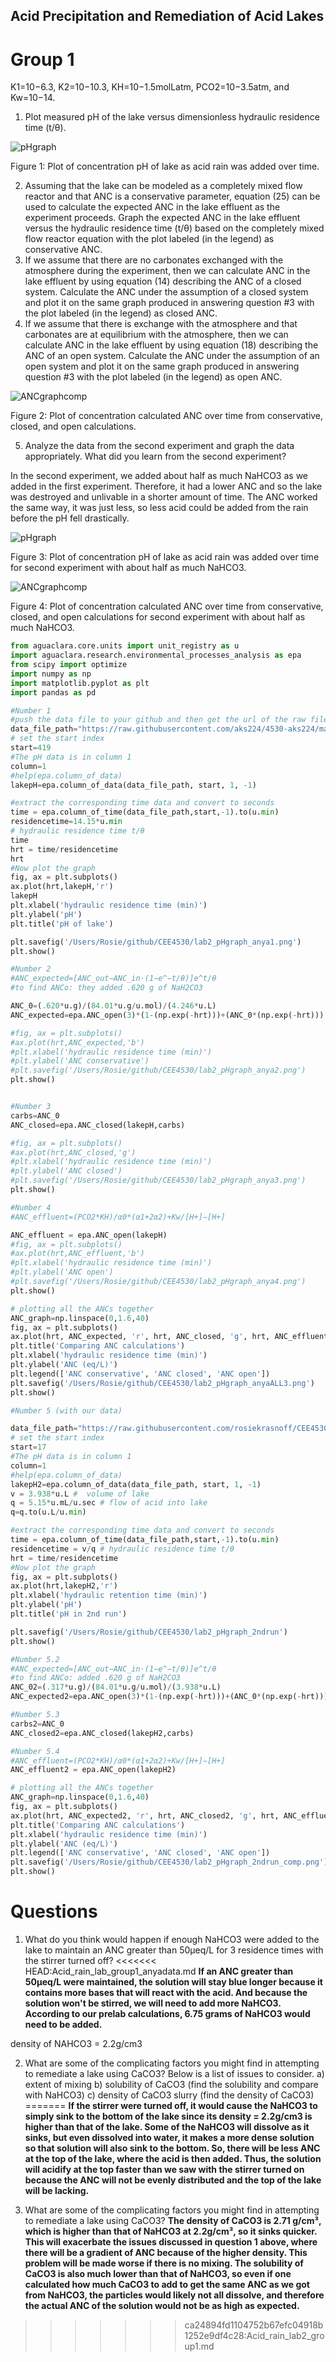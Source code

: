 ## Acid Precipitation and Remediation of Acid Lakes

# Group 1

K1=10−6.3, K2=10−10.3, KH=10−1.5molLatm, PCO2=10−3.5atm, and Kw=10−14.

1. Plot measured pH of the lake versus dimensionless hydraulic residence time (t/θ).

![pHgraph](https://github.com/rosiekrasnoff/CEE4530/blob/master/lab2_pHgraph_ourdata1.png?raw=true)

Figure 1: Plot of concentration pH of lake as acid rain was added over time.

2. Assuming that the lake can be modeled as a completely mixed flow reactor and that ANC is a conservative parameter, equation (25) can be used to calculate the expected ANC in the lake effluent as the experiment proceeds. Graph the expected ANC in the lake effluent versus the hydraulic residence time (t/θ) based on the completely mixed flow reactor equation with the plot labeled (in the legend) as conservative ANC.
3. If we assume that there are no carbonates exchanged with the atmosphere during the experiment, then we can calculate ANC in the lake effluent by using equation (14) describing the ANC of a closed system. Calculate the ANC under the assumption of a closed system and plot it on the same graph produced in answering question #3 with the plot labeled (in the legend) as closed ANC.
4. If we assume that there is exchange with the atmosphere and that carbonates are at equilibrium with the atmosphere, then we can calculate ANC in the lake effluent by using equation (18) describing the ANC of an open system. Calculate the ANC under the assumption of an open system and plot it on the same graph produced in answering question #3 with the plot labeled (in the legend) as open ANC.

![ANCgraphcomp](https://github.com/rosiekrasnoff/CEE4530/blob/master/lab2_pHgraph_ourdataALL3.png?raw=true)

Figure 2: Plot of concentration calculated ANC over time from conservative, closed, and open calculations.


5. Analyze the data from the second experiment and graph the data appropriately. What did you learn from the second experiment?

In the second experiment, we added about half as much NaHCO3 as we added in the first experiment. Therefore, it had a lower ANC and so the lake was destroyed and unlivable in a shorter amount of time. The ANC worked the same way, it was just less, so less acid could be added from the rain before the pH fell drastically.

![pHgraph](https://github.com/rosiekrasnoff/CEE4530/blob/master/lab2_pHgraph_2ndrun.png?raw=true)

Figure 3: Plot of concentration pH of lake as acid rain was added over time for second experiment with about half as much NaHCO3.

![ANCgraphcomp](https://github.com/rosiekrasnoff/CEE4530/blob/master/lab2_pHgraph_2ndrun_comp.png?raw=true)

Figure 4: Plot of concentration calculated ANC over time from conservative, closed, and open calculations for second experiment with about half as much NaHCO3.


```python
from aguaclara.core.units import unit_registry as u
import aguaclara.research.environmental_processes_analysis as epa
from scipy import optimize
import numpy as np
import matplotlib.pyplot as plt
import pandas as pd

#Number 1
#push the data file to your github and then get the url of the raw file.
data_file_path="https://raw.githubusercontent.com/aks224/4530-aks224/master/Lab%202%20-%20Acid%20Rain.xls"
# set the start index
start=419
#The pH data is in column 1
column=1
#help(epa.column_of_data)
lakepH=epa.column_of_data(data_file_path, start, 1, -1)

#extract the corresponding time data and convert to seconds
time = epa.column_of_time(data_file_path,start,-1).to(u.min)
residencetime=14.15*u.min
# hydraulic residence time t/θ
time
hrt = time/residencetime
hrt
#Now plot the graph
fig, ax = plt.subplots()
ax.plot(hrt,lakepH,'r')
lakepH
plt.xlabel('hydraulic residence time (min)')
plt.ylabel('pH')
plt.title('pH of lake')

plt.savefig('/Users/Rosie/github/CEE4530/lab2_pHgraph_anya1.png')
plt.show()

#Number 2
#ANC_expected=[ANC_out−ANC_in⋅(1−e^−t/θ)]e^t/θ
#to find ANCo: they added .620 g of NaH2CO3

ANC_0=(.620*u.g)/(84.01*u.g/u.mol)/(4.246*u.L)
ANC_expected=epa.ANC_open(3)*(1-(np.exp(-hrt)))+(ANC_0*(np.exp(-hrt)))

#fig, ax = plt.subplots()
#ax.plot(hrt,ANC_expected,'b')
#plt.xlabel('hydraulic residence time (min)')
#plt.ylabel('ANC conservative')
#plt.savefig('/Users/Rosie/github/CEE4530/lab2_pHgraph_anya2.png')
plt.show()


#Number 3
carbs=ANC_0
ANC_closed=epa.ANC_closed(lakepH,carbs)

#fig, ax = plt.subplots()
#ax.plot(hrt,ANC_closed,'g')
#plt.xlabel('hydraulic residence time (min)')
#plt.ylabel('ANC closed')
#plt.savefig('/Users/Rosie/github/CEE4530/lab2_pHgraph_anya3.png')
plt.show()

#Number 4
#ANC_effluent=(PCO2*KH)/α0*(α1+2α2)+Kw/[H+]−[H+]

ANC_effluent = epa.ANC_open(lakepH)
#fig, ax = plt.subplots()
#ax.plot(hrt,ANC_effluent,'b')
#plt.xlabel('hydraulic residence time (min)')
#plt.ylabel('ANC open')
#plt.savefig('/Users/Rosie/github/CEE4530/lab2_pHgraph_anya4.png')
plt.show()

# plotting all the ANCs together
ANC_graph=np.linspace(0,1.6,40)
fig, ax = plt.subplots()
ax.plot(hrt, ANC_expected, 'r', hrt, ANC_closed, 'g', hrt, ANC_effluent, 'b')
plt.title('Comparing ANC calculations')
plt.xlabel('hydraulic residence time (min)')
plt.ylabel('ANC (eq/L)')
plt.legend(['ANC conservative', 'ANC closed', 'ANC open'])
plt.savefig('/Users/Rosie/github/CEE4530/lab2_pHgraph_anyaALL3.png')
plt.show()

#Number 5 (with our data)

data_file_path="https://raw.githubusercontent.com/rosiekrasnoff/CEE4530/master/Lab_2_Acid_rain_with_half_ANC.xls"
# set the start index
start=17
#The pH data is in column 1
column=1
#help(epa.column_of_data)
lakepH2=epa.column_of_data(data_file_path, start, 1, -1)
v = 3.938*u.L #  volume of lake
q = 5.15*u.mL/u.sec # flow of acid into lake
q=q.to(u.L/u.min)

#extract the corresponding time data and convert to seconds
time = epa.column_of_time(data_file_path,start,-1).to(u.min)
residencetime = v/q # hydraulic residence time t/θ
hrt = time/residencetime
#Now plot the graph
fig, ax = plt.subplots()
ax.plot(hrt,lakepH2,'r')
plt.xlabel('hydraulic retention time (min)')
plt.ylabel('pH')
plt.title('pH in 2nd run')

plt.savefig('/Users/Rosie/github/CEE4530/lab2_pHgraph_2ndrun')
plt.show()

#Number 5.2
#ANC_expected=[ANC_out−ANC_in⋅(1−e^−t/θ)]e^t/θ
#to find ANCo: added .620 g of NaH2CO3
ANC_02=(.317*u.g)/(84.01*u.g/u.mol)/(3.938*u.L)
ANC_expected2=epa.ANC_open(3)*(1-(np.exp(-hrt)))+(ANC_0*(np.exp(-hrt)))

#Number 5.3
carbs2=ANC_0
ANC_closed2=epa.ANC_closed(lakepH2,carbs)

#Number 5.4
#ANC_effluent=(PCO2*KH)/α0*(α1+2α2)+Kw/[H+]−[H+]
ANC_effluent2 = epa.ANC_open(lakepH2)

# plotting all the ANCs together
ANC_graph=np.linspace(0,1.6,40)
fig, ax = plt.subplots()
ax.plot(hrt, ANC_expected2, 'r', hrt, ANC_closed2, 'g', hrt, ANC_effluent2, 'b')
plt.title('Comparing ANC calculations')
plt.xlabel('hydraulic residence time (min)')
plt.ylabel('ANC (eq/L)')
plt.legend(['ANC conservative', 'ANC closed', 'ANC open'])
plt.savefig('/Users/Rosie/github/CEE4530/lab2_pHgraph_2ndrun_comp.png')
plt.show()


```
# Questions
1. What do you think would happen if enough NaHCO3 were added to the lake to maintain an ANC greater than 50μeq/L for 3 residence times with the stirrer turned off?
<<<<<<< HEAD:Acid_rain_lab_group1_anyadata.md
**If an ANC greater than 50μeq/L were maintained, the solution will stay blue longer because it contains more bases that will react with the acid. And because the solution won't be stirred, we will need to add more NaHCO3. According to our prelab calculations, 6.75 grams of NaHCO3 would need to be added.**


density of NAHCO3 = 2.2g/cm3

2. What are some of the complicating factors you might find in attempting to remediate a lake using CaCO3? Below is a list of issues to consider.
a) extent of mixing
b) solubility of CaCO3 (find the solubility and compare with NaHCO3)
c) density of CaCO3 slurry (find the density of CaCO3)
=======
**If the stirrer were turned off, it would cause the NaHCO3 to simply sink to the bottom of the lake since its density = 2.2g/cm3 is higher than that of the lake. Some of the NaHCO3 will dissolve as it sinks, but even dissolved into water, it makes a more dense solution so that solution will also sink to the bottom. So, there will be less ANC at the top of the lake, where the acid is then added. Thus, the solution will acidify at the top faster than we saw with the stirrer turned on because the ANC will not be evenly distributed and the top of the lake will be lacking.**

2. What are some of the complicating factors you might find in attempting to remediate a lake using CaCO3?
**The density of CaCO3 is 2.71 g/cm³, which is higher than that of NaHCO3 at 2.2g/cm³, so it sinks quicker. This will exacerbate the issues discussed in question 1 above, where there will be a gradient of ANC because of the higher density. This problem will be made worse if there is no mixing. The solubility of CaCO3 is also much lower than that of NaHCO3, so even if one calculated how much CaCO3 to add to get the same ANC as we got from NaHCO3, the particles would likely not all dissolve, and therefore the actual ANC of the solution would not be as high as expected.**
>>>>>>> ca24894fd1104752b67efc04918b1252e9df4c28:Acid_rain_lab2_group1.md
